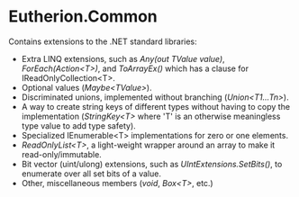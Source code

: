 # Eutherion.Common

Contains extensions to the .NET standard libraries:

  * Extra LINQ extensions, such as _Any(out TValue value)_, _ForEach(Action\<T\>)_, and _ToArrayEx()_ which has a clause for IReadOnlyCollection\<T\>.
  * Optional values (_Maybe\<TValue\>_).
  * Discriminated unions, implemented without branching (_Union\<T1...Tn\>_).
  * A way to create string keys of different types without having to copy the implementation (_StringKey\<T\>_ where 'T' is an otherwise meaningless type value to add type safety).
  * Specialized IEnumerable\<T\> implementations for zero or one elements.
  * _ReadOnlyList\<T\>_, a light-weight wrapper around an array to make it read-only/immutable.
  * Bit vector (uint/ulong) extensions, such as _UIntExtensions.SetBits()_, to enumerate over all set bits of a value.
  * Other, miscellaneous members (_void_, _Box\<T\>_, etc.)
